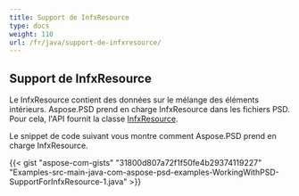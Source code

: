 ```yaml
---
title: Support de InfxResource
type: docs
weight: 110
url: /fr/java/support-de-infxresource/
---
```


## **Support de InfxResource**
Le InfxResource contient des données sur le mélange des éléments intérieurs. Aspose.PSD prend en charge InfxResource dans les fichiers PSD. Pour cela, l'API fournit la classe [InfxResource](https://reference.aspose.com/java/psd/com.aspose.psd.fileformats.psd.layers.layerresources/InfxResource).

Le snippet de code suivant vous montre comment Aspose.PSD prend en charge InfxResource.

{{< gist "aspose-com-gists" "31800d807a72f1f50fe4b29374119227" "Examples-src-main-java-com-aspose-psd-examples-WorkingWithPSD-SupportForInfxResource-1.java" >}}
